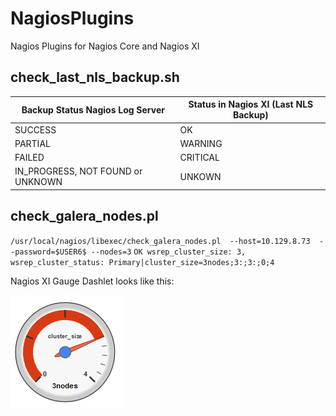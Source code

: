 # NagiosPlugins
Nagios Plugins for Nagios Core and Nagios XI


## check_last_nls_backup.sh

| Backup Status Nagios Log Server   | Status in Nagios XI (Last NLS Backup) |
|-----------------------------------|---------------------------------------|
| SUCCESS                           | OK                                    |
| PARTIAL                           | WARNING                               |
| FAILED                            | CRITICAL                              |
| IN_PROGRESS, NOT FOUND or UNKNOWN | UNKOWN                                |


## check_galera_nodes.pl

``/usr/local/nagios/libexec/check_galera_nodes.pl  --host=10.129.8.73  --password=$USER6$ --nodes=3``
``
OK wsrep_cluster_size: 3, wsrep_cluster_status: Primary|cluster_size=3nodes;3:;3:;0;4
``

Nagios XI Gauge Dashlet looks like this:

![Gauge](img/Galera%20Gauge.png)
